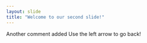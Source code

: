 ```yaml
---
layout: slide
title: "Welcome to our second slide!"
---
```

Another comment added
Use the left arrow to go back!
